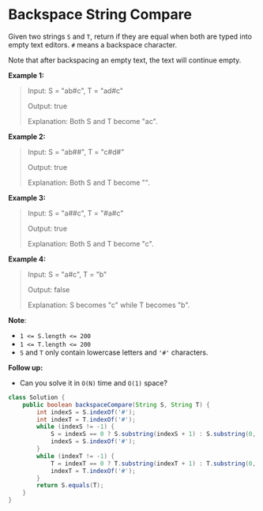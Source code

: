 # Backspace String Compare

Given two strings `S` and `T`, return if they are equal when both are typed into empty text editors. `#` means a backspace character.

Note that after backspacing an empty text, the text will continue empty.

**Example 1:**

> Input: S = "ab\#c", T = "ad\#c" 
>
> Output: true 
>
> Explanation: Both S and T become "ac".

**Example 2:**

> Input: S = "ab\#\#", T = "c\#d\#" 
>
> Output: true 
>
> Explanation: Both S and T become "".

**Example 3:**

> Input: S = "a\#\#c", T = "\#a\#c" 
>
> Output: true 
>
> Explanation: Both S and T become "c".

**Example 4:**

> Input: S = "a\#c", T = "b" 
>
> Output: false 
>
> Explanation: S becomes "c" while T becomes "b".

**Note**:

* `1 <= S.length <= 200`
* `1 <= T.length <= 200`
* `S` and `T` only contain lowercase letters and `'#'` characters.

**Follow up:**

* Can you solve it in `O(N)` time and `O(1)` space?

```java
class Solution {
    public boolean backspaceCompare(String S, String T) {
        int indexS = S.indexOf('#');
        int indexT = T.indexOf('#');
        while (indexS != -1) {
            S = indexS == 0 ? S.substring(indexS + 1) : S.substring(0, indexS - 1) + S.substring(indexS + 1);
            indexS = S.indexOf('#');
        }
        while (indexT != -1) {
            T = indexT == 0 ? T.substring(indexT + 1) : T.substring(0, indexT - 1) + T.substring(indexT + 1);
            indexT = T.indexOf('#');
        }
        return S.equals(T);
    }
}
```

